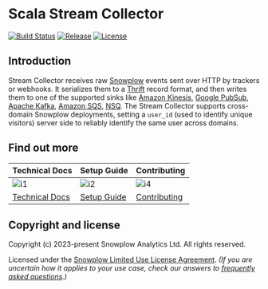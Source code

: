 # Scala Stream Collector
[![Build Status][build-image]][build-wf]
[![Release][release-image]][releases]
[![License][license-image]][license]


## Introduction

Stream Collector receives raw [Snowplow][snowplow] events sent over HTTP by trackers or webhooks. It serializes them to a [Thrift][thrift] record format, and then writes them to one of the supported sinks like [Amazon Kinesis][kinesis], [Google PubSub][pubsub], [Apache Kafka][kafka], [Amazon SQS][sqs], [NSQ][nsq].
The Stream Collector supports cross-domain Snowplow deployments, setting a `user_id` (used to identify unique visitors) server side to reliably identify the same user across domains.

## Find out more

| Technical Docs             | Setup Guide          | Contributing                 |
|----------------------------|----------------------|------------------------------|
| ![i1][techdocs-image]      | ![i2][setup-image]   | ![i4][contributing-image]    |
| [Technical Docs][techdocs] | [Setup Guide][setup] | [Contributing][contributing] |

## Copyright and license

Copyright (c) 2023-present Snowplow Analytics Ltd. All rights reserved.

Licensed under the [Snowplow Limited Use License Agreement][license]. _(If you are uncertain how it applies to your use case, check our answers to [frequently asked questions][faq].)_

[snowplow]: https://snowplow.io/

[thrift]: http://thrift.apache.org
[kinesis]: http://aws.amazon.com/kinesis
[pubsub]: https://cloud.google.com/pubsub/
[kafka]: http://kafka.apache.org
[sqs]: https://aws.amazon.com/sqs/
[nsq]: http://nsq.io/

[techdocs-image]: https://d3i6fms1cm1j0i.cloudfront.net/github/images/techdocs.png
[setup-image]: https://d3i6fms1cm1j0i.cloudfront.net/github/images/setup.png
[contributing-image]: https://d3i6fms1cm1j0i.cloudfront.net/github/images/contributing.png

[techdocs]: https://docs.snowplow.io/docs/pipeline-components-and-applications/stream-collector/
[setup]: https://docs.snowplow.io/docs/getting-started-on-community-edition/
[contributing]: https://docs.snowplow.io/docs/contributing/

[build-image]: https://github.com/snowplow/stream-collector/workflows/build/badge.svg
[build-wf]: https://github.com/snowplow/stream-collector/actions?query=workflow%3Abuild

[release-image]: https://img.shields.io/github/v/release/snowplow/stream-collector?sort=semver&style=flat
[releases]: https://github.com/snowplow/stream-collector

[license]: https://docs.snowplow.io/limited-use-license-1.1
[license-image]: https://img.shields.io/badge/license-Snowplow--Limited-Use-blue.svg?style=flat

[faq]: https://docs.snowplow.io/docs/contributing/limited-use-license-faq/
